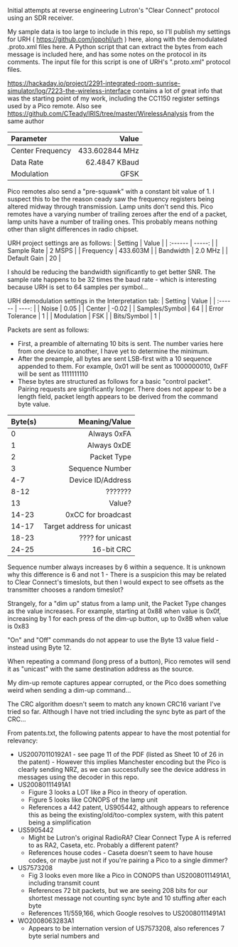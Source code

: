 Initial attempts at reverse engineering Lutron's "Clear Connect" protocol using an SDR receiver.

My sample data is too large to include in this repo, so I'll publish my settings for URH ( https://github.com/jopohl/urh ) here, along with the demodulated .proto.xml files here.  A Python script that can extract the bytes from each message is included here, and has some notes on the protocol in its comments.  The input file for this script is one of URH's ".proto.xml" protocol files.

https://hackaday.io/project/2291-integrated-room-sunrise-simulator/log/7223-the-wireless-interface contains a lot of great info that was the starting point of my work, including the CC1150 register settings used by a Pico remote.  Also see https://github.com/CTeady/IRIS/tree/master/WirelessAnalysis from the same author

| Parameter | Value |
| :------ | ------: |
| Center Frequency | 433.602844 MHz |
| Data Rate | 62.4847 KBaud |
| Modulation | GFSK |

Pico remotes also send a "pre-squawk" with a constant bit value of 1.  I suspect this to be the reason ceady saw the frequency registers being altered midway through transmission.  Lamp units don't send this.  Pico remotes have a varying number of trailing zeroes after the end of a packet, lamp units have a number of trailing ones.  This probably means nothing other than slight differences in radio chipset.

URH project settings are as follows:
| Setting | Value |
| :------ | -----: |
| Sample Rate | 2 MSPS |
| Frequency | 433.603M |
| Bandwidth | 2.0 MHz |
| Default Gain | 20 |

I should be reducing the bandwidth significantly to get better SNR.  The sample rate happens to be 32 times the baud rate - which is interesting because URH is set to 64 samples per symbol...

URH demodulation settings in the Interpretation tab:
| Setting | Value |
| :------ | ----: |
| Noise | 0.05 |
| Center | -0.02 |
| Samples/Symbol | 64 |
| Error Tolerance | 1 |
| Modulation | FSK |
| Bits/Symbol | 1 |

Packets are sent as follows:
- First, a preamble of alternating 10 bits is sent.  The number varies here from one device to another, I have yet to determine the minimum.
- After the preample, all bytes are sent LSB-first with a 10 sequence appended to them.  For example, 0x01 will be sent as 1000000010, 0xFF will be sent as 1111111110
- These bytes are structured as follows for a basic "control packet".  Pairing requests are significantly longer.  There does not appear to be a length field, packet length appears to be derived from the command byte value.

| Byte(s) | Meaning/Value |
| :---- | ----: |
| 0 | Always 0xFA |
| 1 | Always 0xDE |
| 2 | Packet Type |
| 3 | Sequence Number |
| 4-7 | Device ID/Address |
| 8-12 | ??????? |
| 13 | Value? |
| 14-23 | 0xCC for broadcast |
| 14-17 | Target address for unicast |
| 18-23 | ???? for unicast |
| 24-25 | 16-bit CRC |

Sequence number always increases by 6 within a sequence.  It is unknown why this difference is 6 and not 1 - There is a suspicion this may be related to Clear Connect's timeslots, but then I would expect to see offsets as the transmitter chooses a random timeslot?

Strangely, for a "dim up" status from a lamp unit, the Packet Type changes as the value increases.  For example, starting at 0x88 when value is 0x0f, increasing by 1 for each press of the dim-up button, up to 0x8B when value is 0x83

"On" and "Off" commands do not appear to use the Byte 13 value field - instead using Byte 12.

When repeating a command (long press of a button), Pico remotes will send it as "unicast" with the same destination address as the source.

My dim-up remote captures appear corrupted, or the Pico does something weird when sending a dim-up command...

The CRC algorithm doesn't seem to match any known CRC16 variant I've tried so far.  Although I have not tried including the sync byte as part of the CRC...

From patents.txt, the following patents appear to have the most potential for relevancy:
- US20070110192A1 - see page 11 of the PDF (listed as Sheet 10 of 26 in the patent) - However this implies Manchester encoding but the Pico is clearly sending NRZ, as we can successfully see the device address in messages using the decoder in this repo.
- US20080111491A1
    - Figure 3 looks a LOT like a Pico in theory of operation.
    - Figure 5 looks like CONOPS of the lamp unit
    - References a 442 patent, US905442, although appears to reference this as being the existing/old/too-complex system, with this patent being a simplification
- US5905442
    - Might be Lutron's original RadioRA?  Clear Connect Type A is referred to as RA2, Caseta, etc.  Probably a different patent?
    - References house codes - Caseta doesn't seem to have house codes, or maybe just not if you're pairing a Pico to a single dimmer?
- US7573208
    - Fig 3 looks even more like a Pico in CONOPS than US20080111491A1, including transmit count
    - References 72 bit packets, but we are seeing 208 bits for our shortest message not counting sync byte and 10 stuffing after each byte
    - References 11/559,166, which Google resolves to US20080111491A1
- WO2008063283A1
    - Appears to be internation version of US7573208, also references 7 byte serial numbers and 
